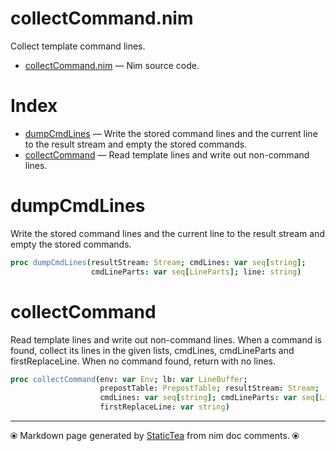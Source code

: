 # collectCommand.nim

Collect template command lines.

* [collectCommand.nim](../src/collectCommand.nim) &mdash; Nim source code.
# Index

* [dumpCmdLines](#dumpcmdlines) &mdash; Write the stored command lines and the current line to the result stream and empty the stored commands.
* [collectCommand](#collectcommand) &mdash; Read template lines and write out non-command lines.

# dumpCmdLines

Write the stored command lines and the current line to the result stream and empty the stored commands.

```nim
proc dumpCmdLines(resultStream: Stream; cmdLines: var seq[string];
                  cmdLineParts: var seq[LineParts]; line: string)
```

# collectCommand

Read template lines and write out non-command lines. When a command is found, collect its lines in the given lists, cmdLines, cmdLineParts and firstReplaceLine. When no command found, return with no lines.

```nim
proc collectCommand(env: var Env; lb: var LineBuffer;
                    prepostTable: PrepostTable; resultStream: Stream;
                    cmdLines: var seq[string]; cmdLineParts: var seq[LineParts];
                    firstReplaceLine: var string)
```


---
⦿ Markdown page generated by [StaticTea](https://github.com/flenniken/statictea/) from nim doc comments. ⦿
